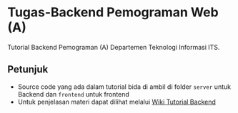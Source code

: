 
# Tugas-Backend Pemograman Web (A)
Tutorial Backend Pemograman (A) Departemen Teknologi Informasi ITS.
## Petunjuk
* Source code yang ada dalam tutorial bida di ambil di folder `server` untuk Backend dan `frontend` untuk frontend
* Untuk penjelasan materi dapat dilihat melalui [Wiki Tutorial Backend](https://github.com/0xazr/tugas-backend/wiki)
